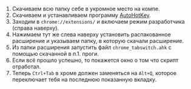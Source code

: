 1. Скачиваем всю папку себе в укромное место на компе.
2. Скачиваем и устанавливаем программу [AutoHotKey](https://www.autohotkey.com).
3. Заходим в `chrome://extensions/` и включаем режим разработчика (справа наверху).
4. Нажимаем тут же слева наверху установить распакованное расширение и указываем папку, в которую скачали расширение.
5. Из папки расширения запустить файл `chrome_tabswitch.ahk` с помощью скачанной в п.1. проги.
6. Если всё прошло успешно, то покажется окно о том что скрипт отработал.
7. Теперь `Ctrl+Tab` в хроме должен заменяться на `Alt+Q`, которое переключает тебя на последнюю показанную вкладку.